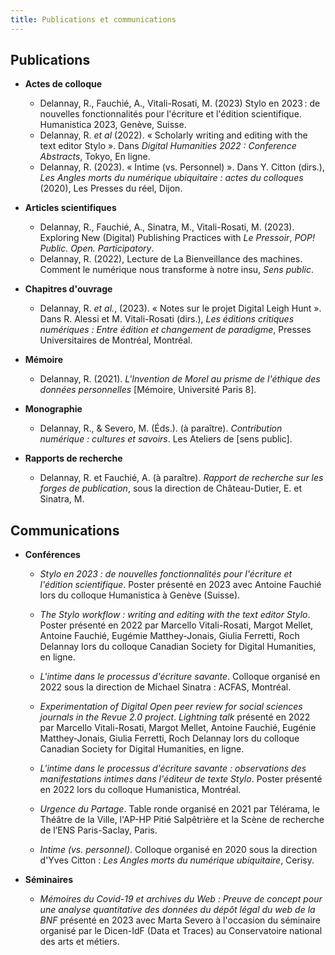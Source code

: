 ```yaml
---
title: Publications et communications
---
```


## Publications

- **Actes de colloque**

    - Delannay, R., Fauchié, A., Vitali-Rosati, M. (2023) Stylo en 2023 : de nouvelles fonctionnalités pour l'écriture et l'édition scientifique. Humanistica 2023, Genève, Suisse.
    - Delannay, R. *et al* (2022). « Scholarly writing and editing with the text editor Stylo ». Dans _Digital Humanities 2022 : Conference Abstracts_, Tokyo, En ligne.
    - Delannay, R. (2023). « Intime (vs. Personnel) ». Dans Y. Citton (dirs.), _Les Angles morts du numérique ubiquitaire : actes du colloques_ (2020), Les Presses du réel, Dijon.

- **Articles scientifiques**

    - Delannay, R., Fauchié, A., Sinatra, M., Vitali-Rosati, M. (2023). Exploring New (Digital) Publishing Practices with *Le Pressoir*, *POP! Public. Open. Participatory*.
    - Delannay, R. (2022), Lecture de La Bienveillance des machines. Comment le numérique nous transforme à notre insu, *Sens public*.

- **Chapitres d'ouvrage**

    - Delannay, R. *et al.*, (2023). « Notes sur le projet Digital Leigh Hunt ». Dans R. Alessi et M. Vitali-Rosati (dirs.), _Les éditions critiques numériques : Entre édition et changement de paradigme_, Presses Universitaires de Montréal, Montréal.

- **Mémoire** 

    - Delannay, R. (2021). *L'Invention de Morel au prisme de l'éthique des données personnelles* [Mémoire, Université Paris 8].

- **Monographie**

    - Delannay, R., & Severo, M. (Éds.). (à paraître). _Contribution numérique : cultures et savoirs_. Les Ateliers de [sens public].


- **Rapports de recherche**

    - Delannay, R. et Fauchié, A. (à paraître). *Rapport de recherche sur les forges de publication*, sous la direction de Château-Dutier, E. et Sinatra, M.

## Communications

- **Conférences**

    - *Stylo en 2023 : de nouvelles fonctionnalités pour l'écriture et l'édition scientifique*. Poster présenté en 2023 avec Antoine Fauchié lors du colloque Humanistica à Genève (Suisse).

    - *The Stylo workflow : writing and editing with the text editor Stylo*. Poster présenté en 2022 par Marcello Vitali-Rosati, Margot Mellet, Antoine Fauchié, Eugémie Matthey-Jonais, Giulia Ferretti, Roch Delannay lors du colloque Canadian Society for Digital Humanities, en ligne.

    - *L'intime dans le processus d'écriture savante*. Colloque organisé en 2022 sous la direction de Michael Sinatra : ACFAS, Montréal.

    - *Experimentation of Digital Open peer review for social sciences journals in the Revue 2.0 project*. *Lightning talk* présenté en 2022 par Marcello Vitali-Rosati, Margot Mellet, Antoine Fauchié, Eugénie Matthey-Jonais, Giulia Ferretti, Roch Delannay lors du colloque Canadian Society for Digital Humanities, en ligne.

    - *L'intime dans le processus d'écriture savante : observations des manifestations intimes dans l'éditeur de texte Stylo*. Poster présenté en 2022 lors du colloque Humanistica, Montréal.

    - *Urgence du Partage*. Table ronde organisé en 2021 par Télérama, le Théâtre de la Ville, l'AP-HP Pitié Salpêtrière et la Scène de recherche de l’ENS Paris-Saclay, Paris.

    - *Intime (vs. personnel)*. Colloque organisé en 2020 sous la direction d'Yves Citton : _Les Angles morts du numérique ubiquitaire_, Cerisy.

- **Séminaires**

    - *Mémoires du Covid-19 et archives du Web : Preuve de concept pour une analyse quantitative des données du dépôt légal du web de la BNF* présenté en 2023 avec  Marta Severo à l'occasion du séminaire organisé par le Dicen-IdF (Data et Traces) au Conservatoire national des arts et métiers.